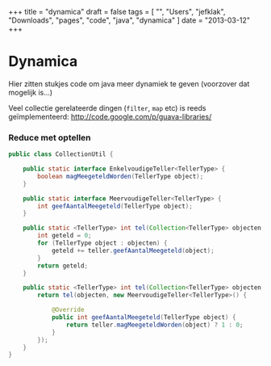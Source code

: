 +++
title = "dynamica"
draft = false
tags = [
    "",
    "Users",
    "jefklak",
    "Downloads",
    "pages",
    "code",
    "java",
    "dynamica"
]
date = "2013-03-12"
+++
# Dynamica 

Hier zitten stukjes code om java meer dynamiek te geven (voorzover dat mogelijk is...)

Veel collectie gerelateerde dingen (`filter`, `map` etc) is reeds geïmplementeerd: http://code.google.com/p/guava-libraries/

### Reduce met optellen 

```java
public class CollectionUtil {

	public static interface EnkelvoudigeTeller<TellerType> {
		boolean magMeegeteldWorden(TellerType object);
	}

	public static interface MeervoudigeTeller<TellerType> {
		int geefAantalMeegeteld(TellerType object);
	}

	public static <TellerType> int tel(Collection<TellerType> objecten, MeervoudigeTeller<TellerType> teller) {
		int geteld = 0;
		for (TellerType object : objecten) {
			geteld += teller.geefAantalMeegeteld(object);
		}
		return geteld;
	}

	public static <TellerType> int tel(Collection<TellerType> objecten, final EnkelvoudigeTeller<TellerType> teller) {
		return tel(objecten, new MeervoudigeTeller<TellerType>() {

			@Override
			public int geefAantalMeegeteld(TellerType object) {
				return teller.magMeegeteldWorden(object) ? 1 : 0;
			}
		});
	}
}
```